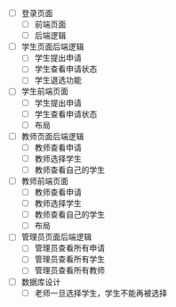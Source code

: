- [ ] 登录页面
  - [ ] 前端页面
  - [ ] 后端逻辑
- [ ] 学生页面后端逻辑
  - [ ] 学生提出申请
  - [ ] 学生查看申请状态
  - [ ] 学生退选功能
- [ ] 学生前端页面
    - [ ] 学生提出申请
    - [ ] 学生查看申请状态
    - [ ] 布局
- [ ] 教师页面后端逻辑
    - [ ] 教师查看申请
    - [ ] 教师选择学生
    - [ ] 教师查看自己的学生
- [ ] 教师前端页面
    - [ ] 教师查看申请
    - [ ] 教师选择学生
    - [ ] 教师查看自己的学生
    - [ ] 布局
- [ ] 管理员页面后端逻辑
    - [ ] 管理员查看所有申请
    - [ ] 管理员查看所有学生
    - [ ] 管理员查看所有教师
- [ ] 数据库设计
    -[ ] 老师一旦选择学生，学生不能再被选择